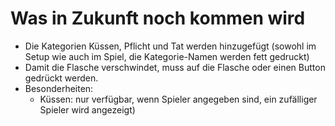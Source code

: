 # Was in Zukunft noch kommen wird
* Die Kategorien Küssen, Pflicht und Tat werden hinzugefügt (sowohl im Setup wie auch im Spiel, die Kategorie-Namen werden fett gedruckt)
* Damit die Flasche verschwindet, muss auf die Flasche oder einen Button gedrückt werden.
* Besonderheiten:
  * Küssen: nur verfügbar, wenn Spieler angegeben sind, ein zufälliger Spieler wird angezeigt)
